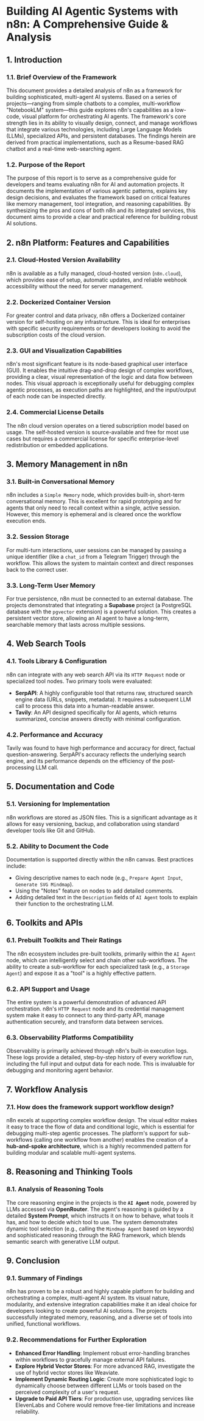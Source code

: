 # Building AI Agentic Systems with n8n: A Comprehensive Guide & Analysis

## 1. Introduction

### 1.1. Brief Overview of the Framework
This document provides a detailed analysis of n8n as a framework for building sophisticated, multi-agent AI systems. Based on a series of projects—ranging from simple chatbots to a complex, multi-workflow "NotebookLM" system—this guide explores n8n's capabilities as a low-code, visual platform for orchestrating AI agents. The framework's core strength lies in its ability to visually design, connect, and manage workflows that integrate various technologies, including Large Language Models (LLMs), specialized APIs, and persistent databases. The findings herein are derived from practical implementations, such as a Resume-based RAG chatbot and a real-time web-searching agent.

### 1.2. Purpose of the Report
The purpose of this report is to serve as a comprehensive guide for developers and teams evaluating n8n for AI and automation projects. It documents the implementation of various agentic patterns, explains key design decisions, and evaluates the framework based on critical features like memory management, tool integration, and reasoning capabilities. By synthesizing the pros and cons of both n8n and its integrated services, this document aims to provide a clear and practical reference for building robust AI solutions.

## 2. n8n Platform: Features and Capabilities

### 2.1. Cloud-Hosted Version Availability
n8n is available as a fully managed, cloud-hosted version (`n8n.cloud`), which provides ease of setup, automatic updates, and reliable webhook accessibility without the need for server management.

### 2.2. Dockerized Container Version
For greater control and data privacy, n8n offers a Dockerized container version for self-hosting on any infrastructure. This is ideal for enterprises with specific security requirements or for developers looking to avoid the subscription costs of the cloud version.

### 2.3. GUI and Visualization Capabilities
n8n's most significant feature is its node-based graphical user interface (GUI). It enables the intuitive drag-and-drop design of complex workflows, providing a clear, visual representation of the logic and data flow between nodes. This visual approach is exceptionally useful for debugging complex agentic processes, as execution paths are highlighted, and the input/output of each node can be inspected directly.

### 2.4. Commercial License Details
The n8n cloud version operates on a tiered subscription model based on usage. The self-hosted version is source-available and free for most use cases but requires a commercial license for specific enterprise-level redistribution or embedded applications.

## 3. Memory Management in n8n

### 3.1. Built-in Conversational Memory
n8n includes a `Simple Memory` node, which provides built-in, short-term conversational memory. This is excellent for rapid prototyping and for agents that only need to recall context within a single, active session. However, this memory is ephemeral and is cleared once the workflow execution ends.

### 3.2. Session Storage
For multi-turn interactions, user sessions can be managed by passing a unique identifier (like a `chat_id` from a Telegram Trigger) through the workflow. This allows the system to maintain context and direct responses back to the correct user.

### 3.3. Long-Term User Memory
For true persistence, n8n must be connected to an external database. The projects demonstrated that integrating a **Supabase** project (a PostgreSQL database with the `pgvector` extension) is a powerful solution. This creates a persistent vector store, allowing an AI agent to have a long-term, searchable memory that lasts across multiple sessions.

## 4. Web Search Tools

### 4.1. Tools Library & Configuration
n8n can integrate with any web search API via its `HTTP Request` node or specialized tool nodes. Two primary tools were evaluated:
* **SerpAPI**: A highly configurable tool that returns raw, structured search engine data (URLs, snippets, metadata). It requires a subsequent LLM call to process this data into a human-readable answer.
* **Tavily**: An API designed specifically for AI agents, which returns summarized, concise answers directly with minimal configuration.

### 4.2. Performance and Accuracy
Tavily was found to have high performance and accuracy for direct, factual question-answering. SerpAPI's accuracy reflects the underlying search engine, and its performance depends on the efficiency of the post-processing LLM call.

## 5. Documentation and Code

### 5.1. Versioning for Implementation
n8n workflows are stored as JSON files. This is a significant advantage as it allows for easy versioning, backup, and collaboration using standard developer tools like Git and GitHub.

### 5.2. Ability to Document the Code
Documentation is supported directly within the n8n canvas. Best practices include:
* Giving descriptive names to each node (e.g., `Prepare Agent Input`, `Generate SVG Mindmap`).
* Using the "Notes" feature on nodes to add detailed comments.
* Adding detailed text in the `Description` fields of `AI Agent` tools to explain their function to the orchestrating LLM.

## 6. Toolkits and APIs

### 6.1. Prebuilt Toolkits and Their Ratings
The n8n ecosystem includes pre-built toolkits, primarily within the `AI Agent` node, which can intelligently select and chain other sub-workflows. The ability to create a sub-workflow for each specialized task (e.g., a `Storage Agent`) and expose it as a "tool" is a highly effective pattern.

### 6.2. API Support and Usage
The entire system is a powerful demonstration of advanced API orchestration. n8n's `HTTP Request` node and its credential management system make it easy to connect to any third-party API, manage authentication securely, and transform data between services.

### 6.3. Observability Platforms Compatibility
Observability is primarily achieved through n8n's built-in execution logs. These logs provide a detailed, step-by-step history of every workflow run, including the full input and output data for each node. This is invaluable for debugging and monitoring agent behavior.

## 7. Workflow Analysis

### 7.1. How does the framework support workflow design?
n8n excels at supporting complex workflow design. The visual editor makes it easy to trace the flow of data and conditional logic, which is essential for debugging multi-step agentic processes. The platform's support for sub-workflows (calling one workflow from another) enables the creation of a **hub-and-spoke architecture**, which is a highly recommended pattern for building modular and scalable multi-agent systems.

## 8. Reasoning and Thinking Tools

### 8.1. Analysis of Reasoning Tools
The core reasoning engine in the projects is the **`AI Agent`** node, powered by LLMs accessed via **OpenRouter**. The agent's reasoning is guided by a detailed **System Prompt**, which instructs it on how to behave, what tools it has, and how to decide which tool to use. The system demonstrates dynamic tool selection (e.g., calling the `Mindmap Agent` based on keywords) and sophisticated reasoning through the RAG framework, which blends semantic search with generative LLM output.

## 9. Conclusion

### 9.1. Summary of Findings
n8n has proven to be a robust and highly capable platform for building and orchestrating a complex, multi-agent AI system. Its visual nature, modularity, and extensive integration capabilities make it an ideal choice for developers looking to create powerful AI solutions. The projects successfully integrated memory, reasoning, and a diverse set of tools into unified, functional workflows.

### 9.2. Recommendations for Further Exploration
-   **Enhanced Error Handling**: Implement robust error-handling branches within workflows to gracefully manage external API failures.
-   **Explore Hybrid Vector Stores**: For more advanced RAG, investigate the use of hybrid vector stores like Weaviate.
-   **Implement Dynamic Routing Logic**: Create more sophisticated logic to dynamically choose between different LLMs or tools based on the perceived complexity of a user's request.
-   **Upgrade to Paid API Tiers**: For production use, upgrading services like ElevenLabs and Cohere would remove free-tier limitations and increase reliability.
